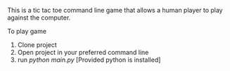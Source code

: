 This is a tic tac toe command line game that allows
a human player to play against the computer.

To play game
1. Clone project
2. Open project in your preferred command line
3. run _python main.py_ [Provided python is installed]
